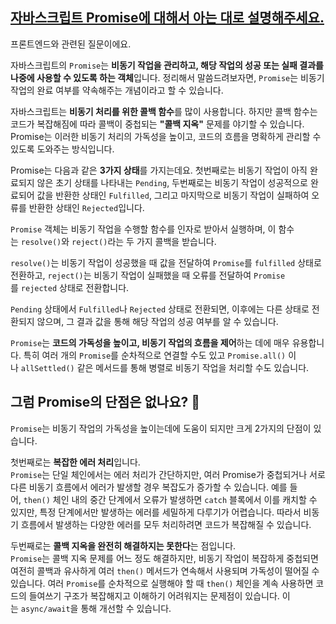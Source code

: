 ## [자바스크립트 Promise에 대해서 아는 대로 설명해주세요.](https://www.maeil-mail.kr/question/65)

프론트엔드와 관련된 질문이에요.

자바스크립트의 `Promise`는 **비동기 작업을 관리하고, 해당 작업의 성공 또는 실패 결과를 나중에 사용할 수 있도록 하는 객체**입니다. 정리해서 말씀드려보자면, `Promise`는 비동기 작업의 완료 여부를 약속해주는 개념이라고 할 수 있습니다.

자바스크립트는 **비동기 처리를 위한 콜백 함수**를 많이 사용합니다. 하지만 콜백 함수는 코드가 복잡해짐에 따라 콜백이 중첩되는 **"콜백 지옥"** 문제를 야기할 수 있습니다. Promise는 이러한 비동기 처리의 가독성을 높이고, 코드의 흐름을 명확하게 관리할 수 있도록 도와주는 방식입니다.

Promise는 다음과 같은 **3가지 상태**를 가지는데요. 첫번째로는 비동기 작업이 아직 완료되지 않은 초기 상태를 나타내는 `Pending`, 두번째로는 비동기 작업이 성공적으로 완료되어 값을 반환한 상태인 `Fulfilled`, 그리고 마지막으로 비동기 작업이 실패하여 오류를 반환한 상태인 `Rejected`입니다.

`Promise` 객체는 비동기 작업을 수행할 함수를 인자로 받아서 실행하며, 이 함수는 `resolve()`와 `reject()`라는 두 가지 콜백을 받습니다.

`resolve()`는 비동기 작업이 성공했을 때 값을 전달하여 `Promise`를 `fulfilled` 상태로 전환하고, `reject()`는 비동기 작업이 실패했을 때 오류를 전달하여 `Promise`를 `rejected` 상태로 전환합니다.

`Pending` 상태에서 `Fulfilled`나 `Rejected` 상태로 전환되면, 이후에는 다른 상태로 전환되지 않으며, 그 결과 값을 통해 해당 작업의 성공 여부를 알 수 있습니다.

`Promise`는 **코드의 가독성을 높이고, 비동기 작업의 흐름을 제어**하는 데에 매우 유용합니다. 특히 여러 개의 `Promise`를 순차적으로 연결할 수도 있고 `Promise.all()` 이나 `allSettled()` 같은 메서드를 통해 병렬로 비동기 작업을 처리할 수도 있습니다.

## 그럼 Promise의 단점은 없나요? 🤔

`Promise`는 비동기 작업의 가독성을 높이는데에 도움이 되지만 크게 2가지의 단점이 있습니다.

첫번째로는 **복잡한 에러 처리**입니다.  
`Promise`는 단일 체인에서는 에러 처리가 간단하지만, 여러 Promise가 중첩되거나 서로 다른 비동기 흐름에서 에러가 발생할 경우 복잡도가 증가할 수 있습니다. 예를 들어, `then()` 체인 내의 중간 단계에서 오류가 발생하면 `catch` 블록에서 이를 캐치할 수 있지만, 특정 단계에서만 발생하는 에러를 세밀하게 다루기가 어렵습니다. 따라서 비동기 흐름에서 발생하는 다양한 에러를 모두 처리하려면 코드가 복잡해질 수 있습니다.

두번째로는 **콜백 지옥을 완전히 해결하지는 못한다**는 점입니다.  
`Promise`는 콜백 지옥 문제를 어느 정도 해결하지만, 비동기 작업이 복잡하게 중첩되면 여전히 콜백과 유사하게 여러 `then()` 메서드가 연속해서 사용되며 가독성이 떨어질 수 있습니다. 여러 `Promise`를 순차적으로 실행해야 할 때 `then()` 체인을 계속 사용하면 코드의 들여쓰기 구조가 복잡해지고 이해하기 어려워지는 문제점이 있습니다. 이는 `async/await`을 통해 개선할 수 있습니다.